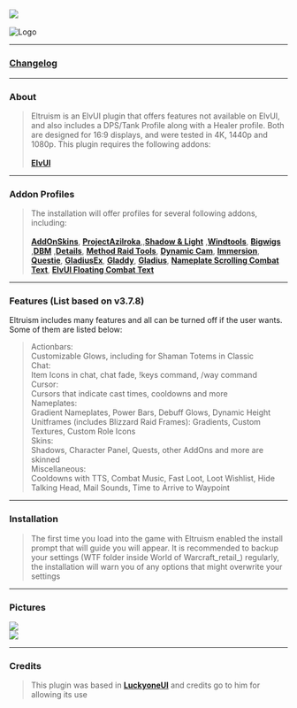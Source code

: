 ### [![](https://img.shields.io/badge/Eltruism-Join-steelblue.svg?longCache=true?style=flat-square&logo=discord)](https://discord.gg/cXfA56gmYW)
![Logo](https://i.imgur.com/rSz4VmT.png)
___
### [Changelog](https://github.com/eltreum0/eltruism/blob/main/Changelog.md)
___
### About
> Eltruism is an ElvUI plugin that offers features not available on ElvUI, and also includes a DPS/Tank Profile along with a Healer profile. Both are designed for 16:9 displays, and were tested in 4K, 1440p and 1080p. This plugin requires the following addons:\
 \
**[ElvUI](https://www.tukui.org/download.php/ui=elvui)**
___
### Addon Profiles
> The installation will offer profiles for several following addons, including:\
 \
**[AddOnSkins](https://www.curseforge.com/wow/addons/addonskins)**, **[ProjectAzilroka](https://www.curseforge.com/wow/addons/projectazilroka)**,,**[Shadow & Light](https://www.tukui.org/addons.php?id=38)** ,**[Windtools](https://www.curseforge.com/wow/addons/elvui-windtools)**, **[Bigwigs](https://www.curseforge.com/wow/addons/big-wigs)** ,**[DBM](https://www.curseforge.com/wow/addons/deadly-boss-mods)** ,**[Details](https://www.curseforge.com/wow/addons/details)**, **[Method Raid Tools](https://www.curseforge.com/wow/addons/method-raid-tools)**, **[Dynamic Cam](https://www.curseforge.com/wow/addons/dynamiccam)**, **[Immersion](https://www.curseforge.com/wow/addons/immersion)**, **[Questie](https://www.curseforge.com/wow/addons/questie)**, **[GladiusEx](https://www.curseforge.com/wow/addons/gladiusex)**, **[Gladdy](https://www.curseforge.com/wow/addons/gladdy-tbc)**, **[Gladius](https://www.curseforge.com/wow/addons/gladius-v3)**, **[Nameplate Scrolling Combat Text](https://www.curseforge.com/wow/addons/nameplate-scrolling-combat-text)**, **[ElvUI Floating Combat Text](https://www.tukui.org/addons.php?id=137)**
___
### Features (List based on v3.7.8)
Eltruism includes many features and all can be turned off if the user wants. Some of them are listed below:

>Actionbars:\
Customizable Glows, including for Shaman Totems in Classic
\
>Chat:\
>Item Icons in chat, chat fade, !keys command, /way command
>\
>Cursor:\
Cursors that indicate cast times, cooldowns and more
\
>Nameplates:\
>Gradient Nameplates, Power Bars, Debuff Glows, Dynamic Height
\
>Unitframes (includes Blizzard Raid Frames):
>Gradients, Custom Textures, Custom Role Icons
\
Skins:\
Shadows, Character Panel, Quests, other AddOns and more are skinned
\
Miscellaneous:\
Cooldowns with TTS, Combat Music, Fast Loot, Loot Wishlist, Hide Talking Head, Mail Sounds, Time to Arrive to Waypoint
___
### Installation
> The first time you load into the game with Eltruism enabled the install prompt that will guide you will appear. It is recommended to backup your settings (WTF folder inside World of Warcraft_retail_) regularly, the installation will warn you of any options that might overwrite your settings
___
### Pictures
[![](https://i.imgur.com/7QAQhFm.jpg)](https://i.imgur.com/7QAQhFm.jpg)
\
[![](https://i.imgur.com/bwpn8jk.jpg)](https://i.imgur.com/bwpn8jk.jpg)
___
### Credits
> This plugin was based in **[LuckyoneUI](httpswww.tukui.orgaddons.php?id=154)** and credits go to him for allowing its use
